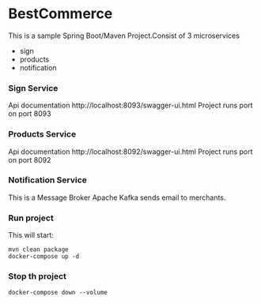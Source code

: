 # BestCommerce

This is a sample Spring Boot/Maven Project.Consist of 3 microservices 
* sign
* products
* notification

### Sign Service
 Api documentation  http://localhost:8093/swagger-ui.html
 Project runs port on port 8093
 
### Products Service
Api documentation http://localhost:8092/swagger-ui.html 
 Project runs port on port 8092

### Notification Service 
This is a Message Broker Apache Kafka sends email to merchants.
### Run project

This will start:

    mvn clean package
    docker-compose up -d
   
    
### Stop th project

    docker-compose down --volume

